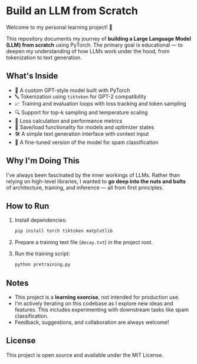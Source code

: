 # Build an LLM from Scratch

Welcome to my personal learning project! 🎉

This repository documents my journey of **building a Large Language Model (LLM) from scratch** using PyTorch. The primary goal is educational — to deepen my understanding of how LLMs work under the hood, from tokenization to text generation.

## What's Inside

- 🧠 A custom GPT-style model built with PyTorch
- 🔤 Tokenization using `tiktoken` for GPT-2 compatibility
- 📈 Training and evaluation loops with loss tracking and token sampling
- 🔍 Support for top-k sampling and temperature scaling
- 🧪 Loss calculation and performance metrics
- 💾 Save/load functionality for models and optimizer states
- 🛠️ A simple text generation interface with context input
- 🧹 A fine-tuned version of the model for spam classification

## Why I'm Doing This

I've always been fascinated by the inner workings of LLMs. Rather than relying on high-level libraries, I wanted to **go deep into the nuts and bolts** of architecture, training, and inference — all from first principles.

## How to Run

1. Install dependencies:
   ```bash
   pip install torch tiktoken matplotlib
   ```

2. Prepare a training text file (`decay.txt`) in the project root.

3. Run the training script:
   ```bash
   python pretraining.py
   ```

## Notes

- This project is a **learning exercise**, not intended for production use.
- I’m actively iterating on this codebase as I explore new ideas and features. This includes experimenting with downstream tasks like spam classification.
- Feedback, suggestions, and collaboration are always welcome!

## License

This project is open source and available under the MIT License.
